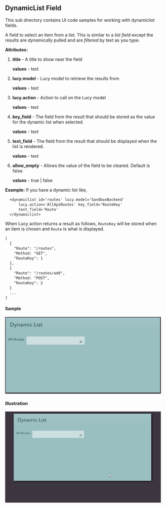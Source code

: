 ## DynamicList Field
This sub directory contains UI code samples for working with dynamiclist fields.

A field to select an item from a list. This is similar to a _list field_ except the results are _dynamically_ pulled and are _filtered_ by text as you type.

**Attributes:**
  1) **title** - A title to show near the field

      **values** - text

  2) **lucy.model** - Lucy model to retrieve the results from

      **values** - text

  3) **lucy.action** - Action to call on the Lucy model

      **values** - text

  4) **key_field** - The field from the result that should be stored as the value for the dynamic list when selected.

      **values** - text

  5) **text_field** - The field from the result that should be displayed when the list is rendered.

      **values** - text

  6) **allow_empty** - Allows the value of the field to be cleared. Default is false.

      **values** - true | false

  **Example:** If you have a dynamic list like,

  ```
    <dynamiclist id='routes' lucy.model='SandboxBackend' 
        lucy.action='AllApiRoutes' key_field='RouteKey' 
        text_field='Route'
    </dynamiclist>
  ```
  
  When Lucy action returns a result as follows, `RouteKey` will be stored when an item is chosen and `Route` is what is displayed.

  ```
  [
    {
      "Route": "/routes",
      "Method: "GET",
      "RouteKey": 1
    },
    {
      "Route": "/routes/add",
      "Method: "POST",
      "RouteKey": 2
    }
    ...
  ]
  ```

#### Sample

![DynamicList Field](images/s1.PNG)

#### Illustration

![Dynamic List](images/s2.gif)